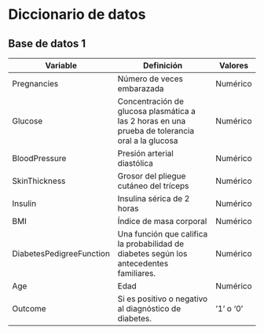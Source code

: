# Diccionario de datos

## Base de datos 1

| Variable | Definición	| Valores | 
| --- | --- | --- |
| Pregnancies| 	Número de veces embarazada  |Numérico |
| Glucose	| Concentración de glucosa plasmática a las 2 horas en una prueba de tolerancia oral a la glucosa |Numérico |
| BloodPressure	| Presión arterial diastólica 	|Numérico |
| SkinThickness|Grosor del pliegue cutáneo del tríceps 	|Numérico |
| Insulin|Insulina sérica de 2 horas|Numérico |
| BMI|	Índice de masa corporal	|Numérico |
| DiabetesPedigreeFunction|Una función que califica la probabilidad de diabetes según los antecedentes familiares.| Numérico|
| Age|Edad |Numérico|	
| Outcome	| Si es positivo o negativo al diagnóstico de diabetes.|’1’ o ‘0’ |
